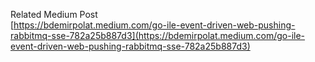 Related Medium Post<br>
[https://bdemirpolat.medium.com/go-ile-event-driven-web-pushing-rabbitmq-sse-782a25b887d3](https://bdemirpolat.medium.com/go-ile-event-driven-web-pushing-rabbitmq-sse-782a25b887d3)